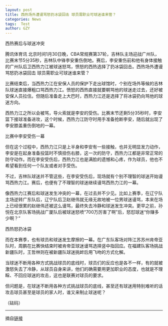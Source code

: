 ```yaml
---
layout: post
title: 西热场外遭谩骂怒扔冰袋回击 球员需职业可球迷谁来管？
categories: News
tags:  Test
author: GZY
---
```


西热赛后与球迷冲突

腾讯体育讯 北京时间1月30日晚，CBA常规赛第37轮，吉林队主场迎战广州队，比赛末节5分35秒，吉林队中锋李安重伤倒地。赛后，李安重伤前和他有身体接触的广州队后卫西热力江被球迷怒骂，愤怒的西热选择了扔冰袋回击。西热场外遭谩骂怒扔冰袋回击 球员需职业可球迷谁来管？

比赛结束后，当西热力江在安保人员的保护下走出球馆时，个别在场外等候的吉林队球迷直接爆粗口骂西热力江。愤怒的西热直接就要朝骂他的球迷走过去，还好被安保人员拉住。但随后准备走上大巴时，西热力江还是选择了将冰袋扔向骂他的球迷方向。

西热力江之所以会被骂，导火索就是李安的受伤。比赛末节还剩5分35秒时，李安篮下接球准备进攻，这个时候，西热力江防守时用手准备抢断李安，随后就出现了李安膝盖重伤倒地的一幕。

比赛中李安受伤一幕

但在这个过程中，西热力江只是上半身和李安有一些接触，也并无明显发力动作，李安是在起身准备投篮时不慎扭伤右膝，这一次的防守，西热力江都是非常正常的防守动作。而在李安受伤后，西热力江也是满脸的遗憾和心疼，作为球员，他也不希望看到任何一个队友或者对手受伤。

不过，吉林队球迷并不管这些，在李安受伤后，现场就有个别不理智的球迷开始谩骂西热力江。赛后，也便有了不理智的球迷继续谩骂西热力江的一幕。

像西热力江赛后和球迷发生冲突的一幕，在过去并不少见。比如上赛季，在辽宁队主场逆转广东队后，辽宁队后卫赵继伟就无缘无故地被一位男球迷谩骂，本来在场上已经很累的赵继伟还被这么谩骂，最终失去冷静和球迷发生冲突。更早之前，孙悦在北京队客场挑战广厦队后被球迷怒喷“700万厉害了啊”后，怒怼球迷“你赚多少啊？”

西热怒扔冰袋

而在本赛季，也有球员和球迷发生摩擦的一幕。在广东队客场对阵江苏苏州肯帝亚队时，周鹏在比赛快结束时被肯帝亚球迷谩骂选择竖中指回应。在福建队客场挑战新疆队时，王哲林则在被新疆队球迷挑衅后用飞吻的方式化解。

当球迷不断用各种方式挑战球员的底线时，球员们的反应也是各不一样，有的就被激怒失去了冷静，从球员自身来讲，他们的确需要用更加职业的态度，也就是不理睬、不回应球迷的攻击，这也是联赛对球员的要求。

但问题是，在球迷不断用各种方式挑战球员的底线，甚至还有球迷用特别难听的话攻击球员甚至是球员的家人时，谁又来制止球迷呢？

（砝码）

*****

摘自[链接](http://new.qq.com/cmsn/20190131/20190131003998.html)